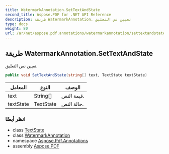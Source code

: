 ```yaml
---
title: WatermarkAnnotation.SetTextAndState
second_title: Aspose.PDF for .NET API Reference
description: طريقة WatermarkAnnotation. تعيين نص التعليق
type: docs
weight: 80
url: /ar/net/aspose.pdf.annotations/watermarkannotation/settextandstate/
---
```

## طريقة WatermarkAnnotation.SetTextAndState

تعيين نص التعليق.

```csharp
public void SetTextAndState(string[] text, TextState textState)
```

| المعامل | النوع | الوصف |
| --- | --- | --- |
| text | String[] | قيمة النص. |
| textState | TextState | حالة النص. |

### انظر أيضًا

* class [TextState](../../../aspose.pdf.text/textstate/)
* class [WatermarkAnnotation](../)
* namespace [Aspose.Pdf.Annotations](../../../aspose.pdf.annotations/)
* assembly [Aspose.PDF](../../../)